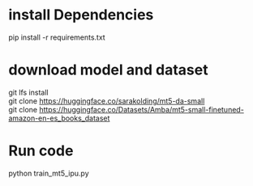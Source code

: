 #  install Dependencies
pip install -r  requirements.txt  

#  download model and dataset
git lfs install  
git clone https://huggingface.co/sarakolding/mt5-da-small  
git clone https://huggingface.co/Datasets/Amba/mt5-small-finetuned-amazon-en-es_books_dataset  


#  Run code
python train_mt5_ipu.py  
